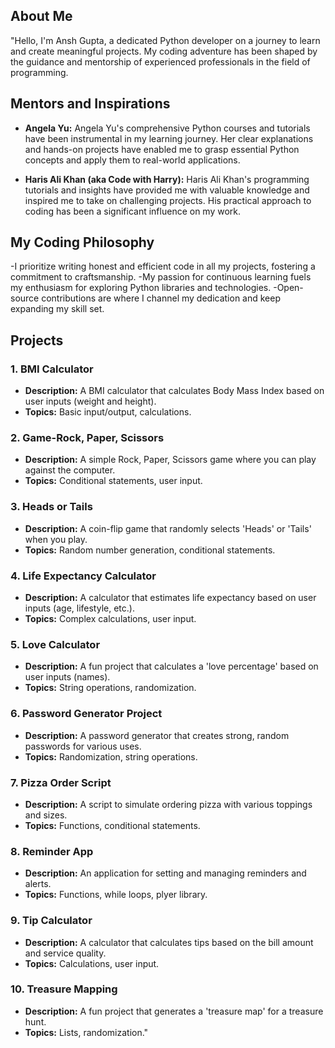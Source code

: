 ## About Me

"Hello, I'm Ansh Gupta, a dedicated Python developer on a journey to learn and create meaningful projects. My coding adventure has been shaped by the guidance and mentorship of experienced professionals in the field of programming.

## Mentors and Inspirations

- **Angela Yu:** Angela Yu's comprehensive Python courses and tutorials have been instrumental in my learning journey. Her clear explanations and hands-on projects have enabled me to grasp essential Python concepts and apply them to real-world applications.

- **Haris Ali Khan (aka Code with Harry):** Haris Ali Khan's programming tutorials and insights have provided me with valuable knowledge and inspired me to take on challenging projects. His practical approach to coding has been a significant influence on my work.

## My Coding Philosophy

-I prioritize writing honest and efficient code in all my projects, fostering a commitment to craftsmanship.
-My passion for continuous learning fuels my enthusiasm for exploring Python libraries and technologies.
-Open-source contributions are where I channel my dedication and keep expanding my skill set.

## Projects

### 1. BMI Calculator
- **Description:** A BMI calculator that calculates Body Mass Index based on user inputs (weight and height).
- **Topics:** Basic input/output, calculations.

### 2. Game-Rock, Paper, Scissors
- **Description:** A simple Rock, Paper, Scissors game where you can play against the computer.
- **Topics:** Conditional statements, user input.

### 3. Heads or Tails
- **Description:** A coin-flip game that randomly selects 'Heads' or 'Tails' when you play.
- **Topics:** Random number generation, conditional statements.

### 4. Life Expectancy Calculator
- **Description:** A calculator that estimates life expectancy based on user inputs (age, lifestyle, etc.).
- **Topics:** Complex calculations, user input.

### 5. Love Calculator
- **Description:** A fun project that calculates a 'love percentage' based on user inputs (names).
- **Topics:** String operations, randomization.

### 6. Password Generator Project
- **Description:** A password generator that creates strong, random passwords for various uses.
- **Topics:** Randomization, string operations.

### 7. Pizza Order Script
- **Description:** A script to simulate ordering pizza with various toppings and sizes.
- **Topics:** Functions, conditional statements.

### 8. Reminder App
- **Description:** An application for setting and managing reminders and alerts.
- **Topics:** Functions, while loops, plyer library.

### 9. Tip Calculator
- **Description:** A calculator that calculates tips based on the bill amount and service quality.
- **Topics:** Calculations, user input.

### 10. Treasure Mapping
- **Description:** A fun project that generates a 'treasure map' for a treasure hunt.
- **Topics:** Lists, randomization."
